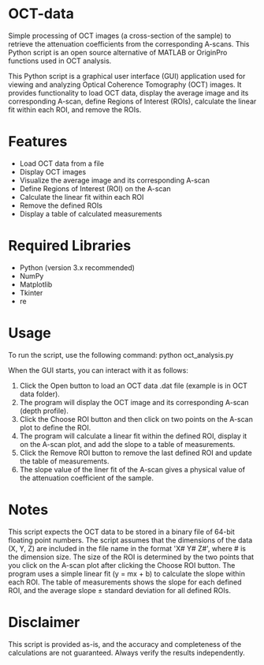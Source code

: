 # OCT-data
Simple processing of OCT images (a cross-section of the sample) to retrieve the attenuation coefficients from the corresponding A-scans.
This Python script is an open source alternative of MATLAB or OriginPro functions used in OCT analysis.

This Python script is a graphical user interface (GUI) application used for viewing and analyzing Optical Coherence Tomography (OCT) images. It provides functionality to load OCT data, display the average image and its corresponding A-scan, define Regions of Interest (ROIs), calculate the linear fit within each ROI, and remove the ROIs.

# Features
- Load OCT data from a file
- Display OCT images
- Visualize the average image and its corresponding A-scan
- Define Regions of Interest (ROI) on the A-scan
- Calculate the linear fit within each ROI
- Remove the defined ROIs
- Display a table of calculated measurements

# Required Libraries
- Python (version 3.x recommended)
- NumPy
- Matplotlib
- Tkinter
- re

# Usage
To run the script, use the following command:
python oct_analysis.py

When the GUI starts, you can interact with it as follows:

1. Click the Open button to load an OCT data .dat file (example is in OCT data folder).
2. The program will display the OCT image and its corresponding A-scan (depth profile).
3. Click the Choose ROI button and then click on two points on the A-scan plot to define the ROI.
4. The program will calculate a linear fit within the defined ROI, display it on the A-scan plot, and add the slope to a table of measurements.
5. Click the Remove ROI button to remove the last defined ROI and update the table of measurements.
6. The slope value of the liner fit of the A-scan gives a physical value of the attenuation coefficient of the sample.

# Notes
This script expects the OCT data to be stored in a binary file of 64-bit floating point numbers.
The script assumes that the dimensions of the data (X, Y, Z) are included in the file name in the format 'X# Y# Z#', where # is the dimension size.
The size of the ROI is determined by the two points that you click on the A-scan plot after clicking the Choose ROI button.
The program uses a simple linear fit (y = mx + b) to calculate the slope within each ROI.
The table of measurements shows the slope for each defined ROI, and the average slope ± standard deviation for all defined ROIs.

# Disclaimer
This script is provided as-is, and the accuracy and completeness of the calculations are not guaranteed. Always verify the results independently.

